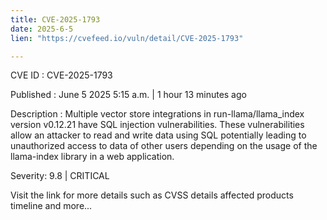```yaml
---
title: CVE-2025-1793
date: 2025-6-5
lien: "https://cvefeed.io/vuln/detail/CVE-2025-1793"

---
```


CVE ID : CVE-2025-1793

Published :  June 5
2025
5:15 a.m. | 1 hour
13 minutes ago

Description : Multiple vector store integrations in run-llama/llama_index version v0.12.21 have SQL injection vulnerabilities. These vulnerabilities allow an attacker to read and write data using SQL
potentially leading to unauthorized access to data of other users depending on the usage of the llama-index library in a web application.

Severity: 9.8 | CRITICAL

Visit the link for more details
such as CVSS details
affected products
timeline
and more...
